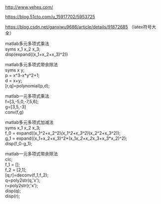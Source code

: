 http://www.yehes.com/    
    
https://blog.51cto.com/u_15917702/5953725    
    
https://blog.csdn.net/ganxiwu9686/article/details/91872685 （latex符号大全）    
    
matlab多元多项式乘法    
syms x_1 x_2 x_3;    
disp(expand((x_1+x_2+x_3)^2))    
    
matlab多元多项式带余除法    
syms x y;    
p = x^3-x*y^2+1;    
d = x+y;    
[r,q]=polynomial(p,d);    
    
matlab一元多项式乘法    
f=[3,-5,0,-7,5,6];    
g=[3,5,-3]    
conv(f,g)    
    
matlab多元多项式加减法    
syms x_1 x_2 x_3;    
f_0 = expand((x_1^2+x_2^2)*(x_1^2+x_3^2)*(x_2^2+x_3^2));    
g_1 = expand((x_1+x_2+x_3)^2*(x_1*x_2+x_2*x_3+x_3*x_2)^2);    
disp(f_0-g_1);    
    
matlab一元多项式带余除法    
clc;    
f_1 = [];    
f_2 = [2,1];    
[q,r]=deconv(f_1,f_2);    
q=poly2str(q,'x');    
r=poly2str(r,'x');    
disp(q);    
disp(r);    
